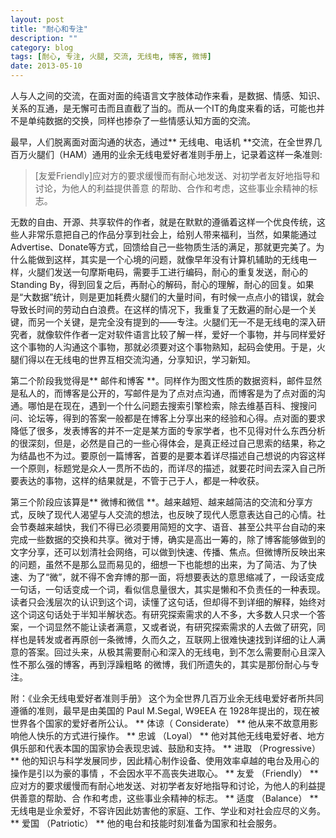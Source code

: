 ```yaml
---
layout: post
title: "耐心和专注"
description: ""
category: blog
tags: [耐心, 专注, 火腿, 交流, 无线电, 博客, 微博]
date: 2013-05-10
---
```

人与人之间的交流，在面对面的纯语言文字肢体动作来看，是数据、情感、知识、关系的互通，是无懈可击而且直截了当的。而从一个IT的角度来看的话，可能也并不是单纯数据的交换，同样也掺杂了一些情感认知方面的交流。

最早，人们脱离面对面沟通的状态，通过** 无线电、电话机 **交流，在全世界几百万火腿们（HAM）通用的业余无线电爱好者准则手册上，记录着这样一条准则:  
> [友爱Friendly]应对方的要求缓慢而有耐心地发送、对初学者友好地指导和讨论，为他人的利益提供善意 的帮助、合作和考虑，这些事业余精神的标志。  

无数的自由、开源、共享软件的作者，就是在默默的遵循着这样一个优良传统，这些人非常乐意把自己的作品分享到社会上，给别人带来福利，当然，如果能通过Advertise、Donate等方式，回馈给自己一些物质生活的满足，那就更完美了。为什么能做到这样，其实是一个心境的问题，就像早年没有计算机辅助的无线电一样，火腿们发送一句摩斯电码，需要手工进行编码，耐心的重复发送，耐心的Standing By，得到回复之后，再耐心的解码，耐心的理解，耐心的回复。如果是“大数据”统计，则是更加耗费火腿们的大量时间，有时候一点点小的错误，就会导致长时间的劳动白白浪费。在这样的情况下，我重复了无数遍的耐心是一个关键，而另一个关键，是完全没有提到的——专注。火腿们无一不是无线电的深入研究者，就像软件作者一定对软件语言比较了解一样，爱好一个事物，并与同样爱好这个事物的人沟通这个事物，那就必须要对这个事物熟知，起码会使用。于是，火腿们得以在无线电的世界互相交流沟通，分享知识，学习新知。

第二个阶段我觉得是** 邮件和博客 **。同样作为图文性质的数据资料，邮件显然是私人的，而博客是公开的，写邮件是为了点对点沟通，而博客是为了点对面的沟通。哪怕是在现在，遇到一个什么问题去搜索引擎检索，除去维基百科、搜搜问问、论坛等，得到的答案一般都是在博客上分享出来的经验和心得。点对面的要求降低了很多，发表博客的并不一定是某方面的专家学者，也不见得对什么东西分析的很深刻，但是，必然是自己的一些心得体会，是真正经过自己思索的结果，称之为结晶也不为过。要原创一篇博客，首要的是要本着详尽描述自己想说的内容这样一个原则，标题党是众人一贯所不齿的，而详尽的描述，就要花时间去深入自己所要表达的事物，这样的结果就是，不管于己于人，都是一种收获。

第三个阶段应该算是** 微博和微信 **。越来越短、越来越简洁的交流和分享方式，反映了现代人渴望与人交流的想法，也反映了现代人愿意表达自己的心情。社会节奏越来越快，我们不得已必须要用简短的文字、语音、甚至公共平台自动的来完成一些数据的交换和共享。微对于博，确实是高出一筹的，除了博客能够做到的文字分享，还可以划清社会网络，可以做到快速、传播、焦点。但微博所反映出来的问题，虽然不是那么显而易见的，细想一下也能想的出来，为了简洁、为了快速、为了“微”，就不得不舍弃博的那一面，将想要表达的意思缩减了，一段话变成一句话，一句话变成一个词，看似信息量很大，其实是懒和不负责任的一种表现。读者只会浅层次的认识到这个词，读懂了这句话，但却得不到详细的解释，始终对这个词这句话处于半知半解状态。有研究探索需求的人不多，大多数人只求一个答案，一个词显然不能让读者满意，又或者说，有研究探索需求的人去做了研究，同样也是转发或者再原创一条微博，久而久之，互联网上很难快速找到详细的让人满意的答案。回过头来，从极其需要耐心和深入的无线电，到不怎么需要耐心且深入性不那么强的博客，再到浮躁粗略 的微博，我们所遗失的，其实是那份耐心与专注。


附：《业余无线电爱好者准则手册》
这个为全世界几百万业余无线电爱好者所共同遵循的准则，最早是由美国的 Paul M.Segal, W9EEA 在 1928年提出的，现在被世界各个国家的爱好者所公认。
** 体谅（ Considerate） **
他从来不故意用影响他人快乐的方式进行操作。
** 忠诚 （Loyal） **
他对其他无线电爱好者、地方俱乐部和代表本国的国家协会表现忠诚、鼓励和支持。
** 进取 （Progressive）** 
他的知识与科学发展同步，因此精心制作设备、使用效率卓越的电台及用心的操作是引以为豪的事情 ，不会因水平不高丧失进取心。
** 友爱 （Friendly） **
应对方的要求缓慢而有耐心地发送、对初学者友好地指导和讨论，为他人的利益提供善意的帮助、合 作和考虑，这些事业余精神的标志。
** 适度 （Balance） **
无线电是业余爱好，不容许因此妨害他的家庭、工作、学业和对社会应尽的义务。
** 爱国 （Patriotic） **
他的电台和技能时刻准备为国家和社会服务。
